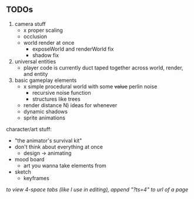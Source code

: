## TODOs
1) camera stuff
	- x proper scaling
	- occlusion
	- world render at once
		- exposeWorld and renderWorld fix
		- shadow fix
2) universal entities
	- player code is currently duct taped together across world, render, and entity
3) basic gameplay elements
	- x simple procedural world with some ~~value~~ perlin noise
		- recursive noise function
		- structures like trees
	- render distance
N) ideas for whenever
	- dynamic shadows
	- sprite animations

character/art stuff:
- "the animator's survival kit"
- don't think about everything at once
	- design -> animating
- mood board
	- art you wanna take elements from
- sketch
	- keyframes


*to view 4-space tabs (like I use in editing), append "?ts=4" to url of a page*
